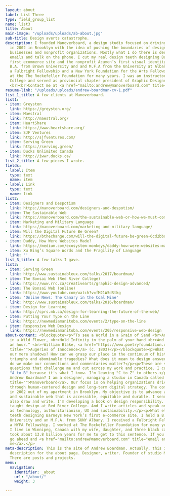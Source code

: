 ```yaml
---
layout: about
label: List Three
type: field_group_list
name: list3
title: About
main-image: "/uploads/uploads/ab-about.jpg"
sub-title: Design averts catastrophe.
description: I founded Manoverboard, a design studio focused on driving social change,
  in 2002 in Brooklyn with the idea of pushing the boundaries of design for innovative
  businesses and nonprofit organizations. Mostly what I do there is design and send
  emails and talk on the phone. I cut my real design teeth designing Barneys New York’s
  first ecommerce site and the nonprofit Acumen’s first visual identity. I hold a
  B.A. from Brown University and and M.F.A from the University at Albany SUNY. I received
  a Fulbright Fellowship and a New York Foundation for the Arts Fellowship. I worked
  at the The Rockefeller Foundation for many years. I was an instructor at Red River
  College and served as provincial chapter president of Graphic Designers of Canada.
  <br><br>Contact me at <a href="mailto:andrew@manoverboard.com" title="">andrew@manoverboard.com</a>
resume-link: "/uploads/uploads/andrew-boardman-cv-1.pdf"
list_1_title: A few clients at Manoverboard.
list1:
- item: Greyston
  link: https://greyston.org/
- item: Maestral
  link: http://maestral.org/
- item: HeartShare
  link: https://www.heartshare.org/
- item: SJF Ventures
  link: http://sjfventures.com/
- item: Serving Green
  link: https://serving.green/
- item: Ducks Unlimited Canada
  link: http://iwwr.ducks.ca/
list_2_title: A few pieces I wrote.
fields:
- label: Item
  type: text
  name: item
- label: Link
  type: text
  name: link
list2:
- item: Designers and Despotism
  link: https://manoverboard.com/designers-and-despotism/
- item: The Sustainable Web
  link: https://manoverboard.com/the-sustainable-web-or-how-we-must-communicate/
- item: Marketing and Military Language
  link: https://manoverboard.com/marketing-and-military-language/
- item: Will the Digital Future Be Green?
  link: https://bthechange.com/will-the-digital-future-be-green-6cd2bbd34f4a
- item: Daddy, How Were Websites Made?
  link: https://medium.com/ecosystem-monkeys/daddy-how-were-websites-made-b0b324e35bf7
- item: Xu Bing’s Square Words and the Fragility of Language
  link: ''
list_3_title: A few talks I gave.
list3:
- item: Serving Green
  link: http://www.sustainableux.com/talks/2017/boardman/
- item: The Bonsai Web (Red River College)
  link: https://www.rrc.ca/creativearts/graphic-design-advanced/
- item: The Bonsai Web (online)
  link: https://www.youtube.com/watch?v=fM21W5dStkg
- item: 'Online News: The Canary in the Coal Mine'
  link: http://www.sustainableux.com/talks/2016/boardman/
- item: Design for Learning
  link: http://cprs.mb.ca/design-for-learning-the-future-of-the-web/
- item: Putting Your Type on the Line
  link: https://newmediamanitoba.com/events/2/type-on-the-line
- item: Responsive Web Design
  link: https://newmediamanitoba.com/events/205/responsive-web-design
about-content: <blockquote><p>“To see a World in a Grain of Sand <br>And a Heaven
  in a Wild Flower, <br>Hold Infinity in the palm of your hand <br>And Eternity in
  an hour.” <br>—William Blake, <a href="https://www.poetryfoundation.org/poems/43650/auguries-of-innocence"
  title="">Augeries of Innocence</a> (c. 1803)</p></blockquote><p>What exists beyond
  our mere shadows? How can we grasp our place in the continuum of history's unfolding
  triumphs and abominable tragedies? What does it mean to design answers? And how
  do we make our connections and commentaries matter?</p><p>These are some of the
  questions that challenge me and cut across my work and practice. I call this site
  "A to B" because it's what I know. I'm leaving "C to Z" to others.</p><p>Who is
  Andrew Boardman? I am a designer, managing a studio in Canada called <a href="https://manoverboard.com"
  title="">Manoverboard</a>. Our focus is on helping organizations drive social change
  through human-centered design and long-term digital strategy. The company began
  in 2002 out of my apartment in Brooklyn. My objective is to advance a more humane
  and sustainable web that is accessible, equitable and durable. I send a lot of emails.</p><p>I
  also draw and write. I'm developing a book on design responsibility. I recently
  taught design at Red River College. And I write articles and speak on subjects such
  as technology, authoritarianism, UX and sustainability.</p><p>What else? I cut my
  teeth designing Barneys New York’s first e-commerce site. I hold a B.A. from Brown
  University and an M.F.A. from SUNY Albany. I received a Fulbright Fellowship and
  a NYFA Fellowship. I worked at The Rockefeller Foundation for many years. Today,
  I live in Winnipeg, Canada with my wife, daughter, and three black cats.</p><p>It
  took about 13.8 billion years for me to get to this sentence. If you desire, please
  go ahead and <a href="mailto:andrew@manoverboard.com" title="email andrew boardman">email
  me</a>.</p>
meta-description: This is the site of Andrew Boardman. Actually, this is the meta
  description for the about page. Designer, writer. Founder of studio Manoverboard.
  There are posts and projects.
menu:
  navigation:
    identifier: _about
    url: "/about/"
    weight: 3

---
```

